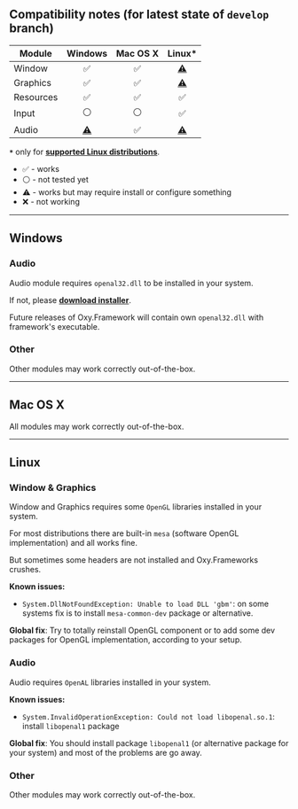 ## Compatibility notes (for latest state of `develop` branch)

|   Module  |       Windows      |       Mac OS X     |        Linux*      |
|-----------|:-------------------------------------:|:------------------:|:--------------------------------------:|
| Window    | :white_check_mark:                    | :white_check_mark: | [:warning:](/COMPATIBILITY.md#window--graphics) |
| Graphics  | :white_check_mark:                    | :white_check_mark: | [:warning:](/COMPATIBILITY.md#window--graphics) |
| Resources | :white_check_mark:                    | :white_check_mark: | :white_check_mark:                     |
| Input     |   :white_circle:                      |   :white_circle:   | :white_check_mark:                     |
| Audio     | [:warning:](/COMPATIBILITY.md#audio)  | :white_check_mark: | [:warning:](/COMPATIBILITY.md#audio-1) |


 **`*`** only for **[supported Linux distributions](https://github.com/dotnet/core/blob/master/release-notes/2.0/2.0-supported-os.md)**.
 
* :white_check_mark: - works
* :white_circle: - not tested yet
* :warning: - works but may require install or configure something
* :x: - not working

--------

## Windows

### Audio

Audio module requires `openal32.dll` to be installed in your system. 

If not, please **[download installer](https://www.openal.org/downloads/)**.

Future releases of Oxy.Framework will contain own `openal32.dll` with framework's executable.

### Other

Other modules may work correctly out-of-the-box.

--------

## Mac OS X

All modules may work correctly out-of-the-box.

--------

## Linux

### Window & Graphics

Window and Graphics requires some `OpenGL` libraries installed in your system.

For most distributions there are built-in `mesa` (software OpenGL implementation) and all works fine.

But sometimes some headers are not installed and Oxy.Frameworks crushes.

**Known issues:**

* `System.DllNotFoundException: Unable to load DLL 'gbm'`: on some systems fix is to install `mesa-common-dev` package or alternative.

**Global fix**: Try to totally reinstall OpenGL component or to add some dev packages for OpenGL implementation, according to your setup.

### Audio

Audio requires `OpenAL` libraries installed in your system.

**Known issues:**

* `System.InvalidOperationException: Could not load libopenal.so.1`: install `libopenal1` package

**Global fix**: You should install package `libopenal1` (or alternative package for your system) and most of the problems are go away.

### Other

Other modules may work correctly out-of-the-box.

